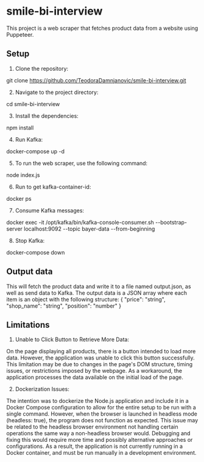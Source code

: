 # smile-bi-interview

This project is a web scraper that fetches product data from a website using Puppeteer.

## Setup

1. Clone the repository:

git clone https://github.com/TeodoraDamnjanovic/smile-bi-interview.git

2. Navigate to the project directory:

cd smile-bi-interview

3. Install the dependencies:

npm install

4. Run Kafka:

docker-compose up -d

5. To run the web scraper, use the following command:

node index.js

6. Run to get kafka-container-id:

docker ps

7. Consume Kafka messages:

docker exec -it <kafka-container-id> /opt/kafka/bin/kafka-console-consumer.sh --bootstrap-server localhost:9092 --topic bayer-data --from-beginning

8. Stop Kafka:

docker-compose down

## Output data

This will fetch the product data and write it to a file named output.json, as well as send data to Kafka.
The output data is a JSON array where each item is an object with the following structure:
{
    "price": "string",
    "shop_name": "string",
    "position": "number"
}



## Limitations

1. Unable to Click Button to Retrieve More Data:

On the page displaying all products, there is a button intended to load more data. However, the application was unable to click this button successfully. This limitation may be due to changes in the page's DOM structure, timing issues, or restrictions imposed by the webpage.
As a workaround, the application processes the data available on the initial load of the page.

2. Dockerization Issues:

The intention was to dockerize the Node.js application and include it in a Docker Compose configuration to allow for the entire setup to be run with a single command. However, when the browser is launched in headless mode (headless: true), the program does not function as expected.
This issue may be related to the headless browser environment not handling certain operations the same way a non-headless browser would. Debugging and fixing this would require more time and possibly alternative approaches or configurations.
As a result, the application is not currently running in a Docker container, and must be run manually in a development environment.